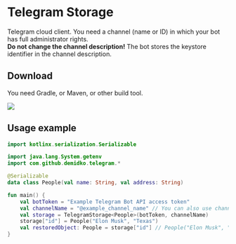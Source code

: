 # Telegram Storage

Telegram cloud client. You need a channel (name or ID) in which your bot has full administrator
rights.  
**Do not change the channel description!** The bot stores the keystore identifier in the channel
description.

## Download

You need Gradle, or Maven, or other build tool.

[![](https://jitpack.io/v/demidko/channelstorage.svg)](https://jitpack.io/#demidko/channelstorage)

## Usage example

```kotlin
import kotlinx.serialization.Serializable

import java.lang.System.getenv
import com.github.demidko.telegram.*

@Serializable
data class People(val name: String, val address: String)

fun main() {
    val botToken = "Example Telegram Bot API access token"
    val channelName = "@example_channel_name" // You can also use channel id
    val storage = TelegramStorage<People>(botToken, channelName)
    storage["id"] = People("Elon Musk", "Texas")
    val restoredObject: People = storage["id"] // People("Elon Musk", "Texas")
}
```
